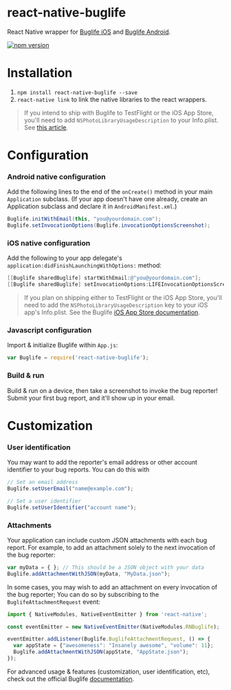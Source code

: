 react-native-buglife
====================

React Native wrapper for [Buglife iOS](https://github.com/Buglife/Buglife-iOS) and [Buglife Android](https://github.com/Buglife/buglife-android).

[![npm version](https://img.shields.io/npm/v/react-native-buglife.svg)](https://www.npmjs.com/package/react-native-buglife)

# Installation

1. `npm install react-native-buglife --save`
2. `react-native link` to link the native libraries to the react wrappers.

> If you intend to ship with Buglife to TestFlight or the iOS App Store, you'll need to add `NSPhotoLibraryUsageDescription` to your Info.plist. See [this article](https://www.buglife.com/docs/ios/app-store-builds.html).

# Configuration

### Android native configuration

Add the following lines to the end of the `onCreate()` method in your main `Application` subclass. (If your app doesn't have one already, create an Application subclass and declare it in `AndroidManifest.xml`.)

```java
Buglife.initWithEmail(this, "you@yourdomain.com");
Buglife.setInvocationOptions(Buglife.invocationOptionsScreenshot);
```

### iOS native configuration

Add the following to your app delegate's `application:didFinishLaunchingWithOptions:` method:

```objective-c
[[Buglife sharedBuglife] startWithEmail:@"you@yourdomain.com"];
[[Buglife sharedBuglife] setInvocationOptions:LIFEInvocationOptionsScreenshot];
```

> If you plan on shipping either to TestFlight or the iOS App Store, you'll need to add the `NSPhotoLibraryUsageDescription` key to your iOS app's Info.plist. See the Buglife [iOS App Store documentation](https://www.buglife.com/docs/ios/app-store-builds.html).

### Javascript configuration

Import & initialize Buglife within `App.js`:

```javascript
var Buglife = require('react-native-buglife');
```

### Build & run

Build & run on a device, then take a screenshot to invoke the bug reporter! Submit your first bug report, and it'll show up in your email.

# Customization

### User identification

You may want to add the reporter's email address or other account identifier to your bug reports. You can do this with 

```javascript
// Set an email address
Buglife.setUserEmail("name@example.com");

// Set a user identifier
Buglife.setUserIdentifier("account name");
```
	

### Attachments

Your application can include custom JSON attachments with each bug report. For example, to add an attachment solely to the next invocation of the bug reporter:

```javascript
var myData = { }; // This should be a JSON object with your data
Buglife.addAttachmentWithJSON(myData, "MyData.json");
```

In some cases, you may wish to add an attachment on every invocation of the bug reporter; You can do so by subscribing to the `BuglifeAttachmentRequest` event:

```javascript
import { NativeModules, NativeEventEmitter } from 'react-native';

const eventEmitter = new NativeEventEmitter(NativeModules.RNBuglife);

eventEmitter.addListener(Buglife.BuglifeAttachmentRequest, () => {
  var appState = {"awesomeness": "Insanely awesome", "volume": 11};
  Buglife.addAttachmentWithJSON(appState, "AppState.json");
});
```

For advanced usage & features (customization, user identification, etc), check out the official Buglife [documentation](https://www.buglife.com/docs/react-native).